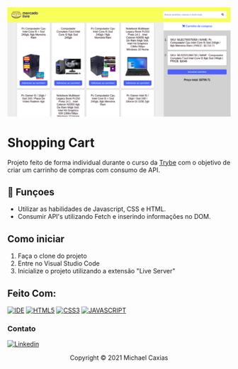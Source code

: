 <img src="example.png" alt="exemplo imagem">

# Shopping Cart

Projeto feito de forma individual durante o curso da [Trybe](https://www.betrybe.com/) com o objetivo de criar um carrinho de compras com consumo de API.

## 🔧 Funçoes

- Utilizar as habilidades de Javascript, CSS e HTML.
- Consumir API's utilizando Fetch e inserindo informações no DOM.

## Como iniciar

1. Faça o clone do projeto
2. Entre no Visual Studio Code
3. Inicialize o projeto utilizando a extensão "Live Server"

## Feito Com:
[![IDE](https://img.shields.io/badge/Visual_studio_code-0078D4?style=for-the-badge&logo=visual%20studio%20code&logoColor=white)](https://code.visualstudio.com/)
[![HTML5](https://img.shields.io/badge/HTML5-E34F26?style=for-the-badge&logo=html5&logoColor=white)](https://developer.mozilla.org/pt-BR/docs/Web/HTML)
[![CSS3](https://img.shields.io/badge/CSS3-1572B6?style=for-the-badge&logo=css3&logoColor=white)](https://developer.mozilla.org/pt-BR/docs/Web/CSS)
[![JAVASCRIPT](https://img.shields.io/badge/JavaScript-F7DF1E?style=for-the-badge&logo=javascript&logoColor=black)](https://developer.mozilla.org/pt-BR/docs/Web/JavaScript)


### Contato

[![Linkedin](https://img.shields.io/badge/LinkedIn-0077B5?style=for-the-badge&logo=linkedin&logoColor=white)](https://www.linkedin.com/in/michaelcaxias/)

<p align="center">Copyright © 2021 Michael Caxias</p>